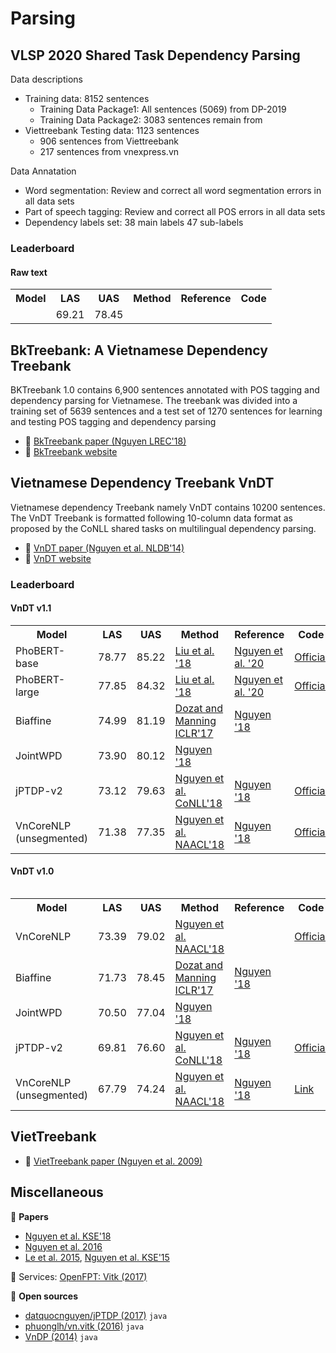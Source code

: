 # Parsing

## VLSP 2020 Shared Task Dependency Parsing

Data descriptions

* Training data: 8152 sentences
  * Training Data Package1: All sentences (5069) from DP-2019
  * Training Data Package2: 3083 sentences remain from
* Viettreebank Testing data: 1123 sentences
  * 906 sentences from Viettreebank
  * 217 sentences from vnexpress.vn

Data Annatation

* Word segmentation: Review and correct all word segmentation errors in all data sets
* Part of speech tagging: Review and correct all POS errors in all data sets
* Dependency labels set: 38 main labels 47 sub-labels

### Leaderboard

#### Raw text

<table>
  <tr>
    <th>Model</th>
    <th>LAS</th>
    <th>UAS</th>
    <th>Method</th>
    <th>Reference</th>
    <th>Code</th>
  </tr>
  <tr>
    <td></td>
    <td>69.21</td>
    <td>78.45</td>
    <td></td>
    <td></td>
    <td></td>
  </tr>
</table>

## BkTreebank: A Vietnamese Dependency Treebank

BKTreebank 1.0 contains 6,900 sentences annotated with POS tagging and dependency parsing for Vietnamese. The treebank was divided into a training set of 5639 sentences and a test set of 1270 sentences for learning and testing POS tagging and dependency parsing

* :scroll: [BkTreebank paper (Nguyen LREC'18)](https://arxiv.org/pdf/1710.05519.pdf)
* :link: [BkTreebank website](http://is.hust.edu.vn/~hieunk/bktreebank/)

## Vietnamese Dependency Treebank VnDT

Vietnamese dependency Treebank namely VnDT contains 10200 sentences. The VnDT Treebank is formatted following 10-column data format as proposed by the CoNLL shared tasks on multilingual dependency parsing.

* :scroll: [VnDT paper (Nguyen et al. NLDB'14)](https://people.eng.unimelb.edu.au/dqnguyen/resources/NLDB2014.pdf)
* :link: [VnDT website](http://vndp.sourceforge.net/)

### Leaderboard
#### VnDT v1.1

<table>
  <tr>
    <th>Model</th>
    <th>LAS</th>
    <th>UAS</th>
    <th>Method</th>
    <th>Reference</th>
    <th>Code</th>
  </tr>
  <tr>
    <td>PhoBERT-base</td>
    <td>78.77</td>
    <td>85.22</td>
    <td><a href="https://arxiv.org/abs/1907.11692">Liu et al. '18</a></td>
    <td><a href="https://arxiv.org/abs/2003.00744">Nguyen et al. '20</td>
    <td><a href="https://github.com/VinAIResearch/PhoBERT">Official</a></td>
  </tr>
    <tr>
    <td>PhoBERT-large</td>
    <td>77.85</td>
    <td>84.32</td>
    <td><a href="https://arxiv.org/abs/1907.11692">Liu et al. '18</a></td>
    <td><a href="https://arxiv.org/abs/2003.00744">Nguyen et al. '20</td>
    <td><a href="https://github.com/VinAIResearch/PhoBERT">Official</a></td>
  </tr>
    <tr>
    <td>Biaffine</td>
    <td>74.99</td>
    <td>81.19</td>
    <td><a href="https://arxiv.org/abs/1611.01734">Dozat and Manning ICLR'17</a></td>
    <td><a href="https://arxiv.org/pdf/1812.11459.pdf">Nguyen '18</td>
    <td></td>
  </tr>
  </tr>
    <tr>
    <td>JointWPD</td>
    <td>73.90</td>
    <td>80.12</td>
    <td><a href="https://arxiv.org/pdf/1812.11459.pdf">Nguyen '18</a></td>
    <td></td>
    <td></td>
  </tr>
  </tr>
    <tr>
    <td>jPTDP-v2</td>
    <td>73.12</td>
    <td>79.63</td>
    <td><a href="https://www.aclweb.org/anthology/K18-2008/">Nguyen et al. CoNLL'18</a></td>
    <td><a href="https://arxiv.org/pdf/1812.11459.pdf">Nguyen '18</td>
    <td><a href="https://github.com/datquocnguyen/jPTDP">Official</a></td>
  </tr>
  </tr>
    <tr>
    <td>VnCoreNLP (unsegmented)</td>
    <td>71.38</td>
    <td>77.35</td>
    <td><a href="https://www.aclweb.org/anthology/N18-5012/">Nguyen et al. NAACL'18</a></td>
    <td><a href="https://arxiv.org/pdf/1812.11459.pdf">Nguyen '18</td>
    <td><a href="https://github.com/vncorenlp/VnCoreNLP">Official</a></td>
  </tr>
</table>
<table>
  
#### VnDT v1.0

<table>
  <tr>
    <th>Model</th>
    <th>LAS</th>
    <th>UAS</th>
    <th>Method</th>
    <th>Reference</th>
    <th>Code</th>
  </tr>
  <tr>
    <td>VnCoreNLP</td>
    <td>73.39</td>
    <td>79.02</td>
    <td><a href="http://aclweb.org/anthology/N18-5012">Nguyen et al. NAACL'18</a></td>
    <td></td>
    <td><a href="https://github.com/vncorenlp/VnCoreNLP">Official</a></td>
  </tr>
  <tr>
    <td>Biaffine</td>
    <td>71.73</td>
    <td>78.45</td>
    <td><a href="https://arxiv.org/pdf/1611.01734.pdf">Dozat and Manning ICLR'17</a></td>
    <td><a href="https://arxiv.org/pdf/1812.11459.pdf">Nguyen '18</a></td>
    <td></td>
  </tr>
  <tr>
    <td>JointWPD</td>
    <td>70.50</td>
    <td>77.04</td>
    <td><a href="https://arxiv.org/pdf/1812.11459.pdf">Nguyen '18</a></td>
    <td></td>
    <td></td>
  </tr>
  <tr>
    <td>jPTDP-v2</td>
    <td>69.81</td>
    <td>76.60</td>
    <td><a href="http://www.aclweb.org/anthology/K18-2008">Nguyen et al. CoNLL'18</a></td>
    <td><a href="https://arxiv.org/pdf/1812.11459.pdf">Nguyen '18</a></td>
    <td><a href="https://github.com/datquocnguyen/jPTDP">Official</a></td>
  </tr> 
  <tr>
    <td>VnCoreNLP (unsegmented)</td>
    <td>67.79</td>
    <td>74.24</td>
    <td><a href="http://aclweb.org/anthology/N18-5012">Nguyen et al. NAACL'18</a></td>
    <td><a href="https://arxiv.org/pdf/1812.11459.pdf">Nguyen '18</a></td>
    <td><a href="https://github.com/vncorenlp/VnCoreNLP">Link</a></td>
  </tr>
</table>

## VietTreebank

* :scroll: [VietTreebank paper (Nguyen et al. 2009)](http://citeseerx.ist.psu.edu/viewdoc/download?doi=10.1.1.164.6770&rep=rep1&type=pdf)

## Miscellaneous

:scroll: **Papers**

* [Nguyen et al. KSE'18](https://drive.google.com/file/d/1NSJTaGUlbj_IOh7OU3_A_R172v772dvi/view?usp=sharing)
* [Nguyen et al. 2016](https://ieeexplore.ieee.org/document/7758049/)
* [Le et al. 2015](https://link.springer.com/chapter/10.1007/978-3-319-25660-3_22), [Nguyen et al. KSE'15](https://ieeexplore.ieee.org/document/7371762/)

:dizzy: Services: [OpenFPT: Vitk (2017)](http://doc.openfpt.vn/#vitk)

:file_folder: **Open sources**

* [datquocnguyen/jPTDP (2017)](https://github.com/datquocnguyen/jPTDP) `java`
* [phuonglh/vn.vitk (2016)](https://github.com/phuonglh/vn.vitk) `java`
* [VnDP (2014)](http://vndp.sourceforge.net/) `java`
